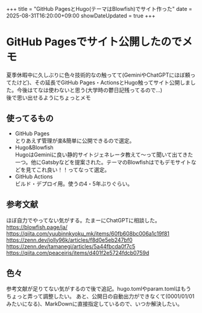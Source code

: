 +++
title = "GitHub PagesとHugo(テーマはBlowfish)でサイト作った"
date = 2025-08-31T16:20:00+09:00
showDateUpdated = true
+++

# GitHub Pagesでサイト公開したのでメモ
夏季休暇中に久しぶりに色々技術的なの触ってて(GeminiやChatGPTにほぼ頼ってたけど)、その延長でGitHub Pages・ActionsとHugo触ってサイト公開しました。今後はてなは使わないと思う(大学時の鬱日記残ってるので...)  
後で思い出せるようにちょっとメモ  

## 使ってるもの  
- GitHub Pages  
とりあえず管理が楽&簡単に公開できるので選定。  
- Hugo&Blowfish  
HugoはGeminiに良い静的サイトジェネレータ教えて〜って聞いて出てきた一つ。他にGatsbyなどを提案された。テーマのBlowfishはでもデモサイトなどを見てこれ良い！！ってなって選定。  
- GitHub Actions  
ビルド・デプロイ用。使うの4・5年ぶりぐらい。

## 参考文献
ほぼ自力でやってない気がする。たまーにChatGPTに相談した。
https://blowfish.page/ja/  
https://qiita.com/yuubinnkyoku_mk/items/60fb608bc006a1c19f81  
https://zenn.dev/jolly96k/articles/f8d0e5eb247bf0  
https://zenn.dev/tamanegi/articles/5a44fbcda0f7c5  
https://qiita.com/peaceiris/items/d401f2e5724fdcb0759d

## 色々
参考文献が足りてない気がするので後で追記。hugo.tomlやparam.tomlはもうちょっと弄って調整したい。  あと、公開日の自動出力ができなくて(0001/01/01みたいになる)、MarkDownに直接指定しているので、いつか解決したい。
